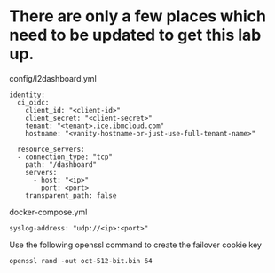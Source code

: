 There are only a few places which need to be updated to get this lab up.
========================================================================


config/l2dashboard.yml
```
identity:  
  ci_oidc:  
    client_id: "<client-id>"  
    client_secret: "<client-secret>"  
    tenant: "<tenant>.ice.ibmcloud.com"  
    hostname: "<vanity-hostname-or-just-use-full-tenant-name>"  
  
  resource_servers:
  - connection_type: "tcp"
    path: "/dashboard"
    servers:
      - host: "<ip>"
        port: <port>
    transparent_path: false
```

docker-compose.yml
```
syslog-address: "udp://<ip>:<port>"
```

Use the following openssl command to create the failover cookie key
```
openssl rand -out oct-512-bit.bin 64
```

  
  


